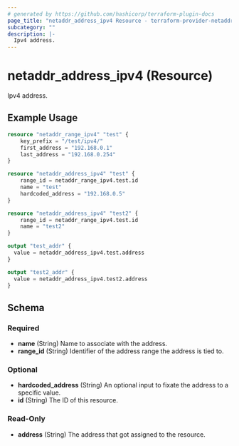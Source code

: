 ```yaml
---
# generated by https://github.com/hashicorp/terraform-plugin-docs
page_title: "netaddr_address_ipv4 Resource - terraform-provider-netaddr"
subcategory: ""
description: |-
  Ipv4 address.
---
```


# netaddr_address_ipv4 (Resource)

Ipv4 address.

## Example Usage

```terraform
resource "netaddr_range_ipv4" "test" {
    key_prefix = "/test/ipv4/"
    first_address = "192.168.0.1"
    last_address = "192.168.0.254"
}

resource "netaddr_address_ipv4" "test" {
    range_id = netaddr_range_ipv4.test.id
    name = "test"
    hardcoded_address = "192.168.0.5"
}

resource "netaddr_address_ipv4" "test2" {
    range_id = netaddr_range_ipv4.test.id
    name = "test2"
}

output "test_addr" {
  value = netaddr_address_ipv4.test.address
}

output "test2_addr" {
  value = netaddr_address_ipv4.test2.address
}
```

<!-- schema generated by tfplugindocs -->
## Schema

### Required

- **name** (String) Name to associate with the address.
- **range_id** (String) Identifier of the address range the address is tied to.

### Optional

- **hardcoded_address** (String) An optional input to fixate the address to a specific value.
- **id** (String) The ID of this resource.

### Read-Only

- **address** (String) The address that got assigned to the resource.


